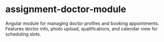 # assignment-doctor-module
Angular module for managing doctor profiles and booking appointments. Features doctor info, photo upload, qualifications, and calendar view for scheduling slots.
